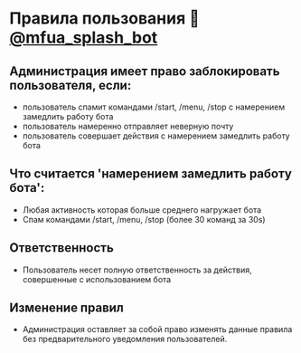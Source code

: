# Правила пользования 🧨[@mfua_splash_bot](https://t.me/mfua_splash_bot)

## Администрация имеет право заблокировать пользователя, если:
* пользователь спамит командами /start, /menu, /stop с намерением замедлить работу бота
* пользователь намеренно отправляет неверную почту
* пользователь совершает действия с намерением замедлить работу бота

## Что считается 'намерением замедлить работу бота':
* Любая активность которая больше среднего нагружает бота
* Спам командами /start, /menu, /stop (более 30 команд за 30s)

## Ответственность
* Пользователь несет полную ответственность за действия, совершенные с использованием бота

## Изменение правил
* Администрация оставляет за собой право изменять данные правила без предварительного уведомления пользователей.
